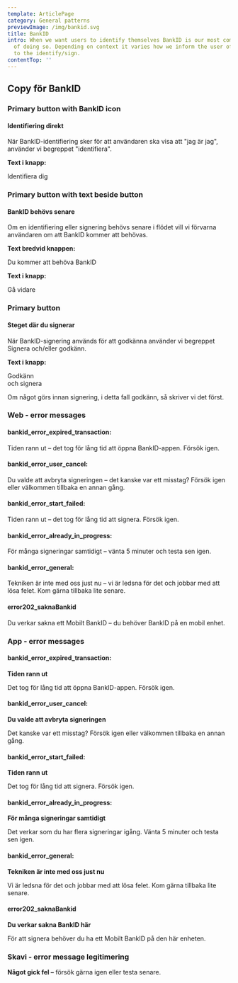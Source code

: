 ```yaml
---
template: ArticlePage
category: General patterns
previewImage: /img/bankid.svg
title: BankID
intro: When we want users to identify themselves BankID is our most common way
  of doing so. Depending on context it varies how we inform the user of the need
  to the identify/sign.
contentTop: ''
---
```


## Copy för BankID

### Primary button with BankID icon

#### Identifiering direkt

När BankID-identifiering sker för att användaren ska visa att "jag är jag", använder vi begreppet "identifiera".

**Text i knapp:**

Identifiera dig

### Primary button with text beside button

#### BankID behövs senare

Om en identifiering eller signering behövs senare i flödet vill vi förvarna användaren om att BankID kommer att behövas.

**Text bredvid knappen:**

Du kommer att behöva BankID

**Text i knapp:**

Gå vidare

### Primary button

#### Steget där du signerar

När BankID-signering används för att godkänna använder vi begreppet Signera och/eller godkänn.

**Text i knapp:**

Godkänn\
och signera

Om något görs innan signering, i detta fall godkänn, så skriver vi det först.

### Web - error messages

#### bankid_error_expired_transaction:

Tiden rann ut – det tog för lång tid att öppna BankID-appen. Försök igen.

#### bankid_error_user_cancel:

Du valde att avbryta signeringen – det kanske var ett misstag? Försök igen eller välkommen tillbaka en annan gång.

#### bankid_error_start_failed:

Tiden rann ut – det tog för lång tid att signera. Försök igen.

#### bankid_error_already_in_progress:

För många signeringar samtidigt – vänta 5 minuter och testa sen igen.

#### bankid_error_general:

Tekniken är inte med oss just nu – vi är ledsna för det och jobbar med att lösa felet. Kom gärna tillbaka lite senare.

#### error202_saknaBankid

Du verkar sakna ett Mobilt BankID – du behöver BankID på en mobil enhet.

### App - error messages

#### bankid_error_expired_transaction:

**Tiden rann ut**

Det tog för lång tid att öppna BankID-appen. Försök igen.

#### bankid_error_user_cancel:

**Du valde att avbryta signeringen**

Det kanske var ett misstag? Försök igen eller välkommen tillbaka en annan gång.

#### bankid_error_start_failed:

**Tiden rann ut**

Det tog för lång tid att signera. Försök igen.

#### bankid_error_already_in_progress:

**För många signeringar samtidigt**

Det verkar som du har flera signeringar igång. Vänta 5 minuter och testa sen igen.

#### bankid_error_general:

**Tekniken är inte med oss just nu**

Vi är ledsna för det och jobbar med att lösa felet. Kom gärna tillbaka lite senare.

#### error202_saknaBankid

**Du verkar sakna BankID här**

För att signera behöver du ha ett Mobilt BankID på den här enheten.

### Skavi - error message legitimering

**Något gick fel –** försök gärna igen eller testa senare.
